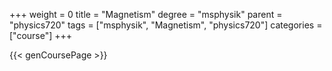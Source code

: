+++
weight = 0
title = "Magnetism"
degree = "msphysik"
parent = "physics720"
tags = ["msphysik", "Magnetism", "physics720"]
categories = ["course"]
+++

{{< genCoursePage >}}
